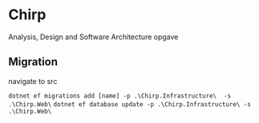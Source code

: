 # Chirp
Analysis, Design and Software Architecture opgave


## Migration

navigate to src

`dotnet ef migrations add [name] -p .\Chirp.Infrastructure\  -s .\Chirp.Web\`
`dotnet ef database update -p .\Chirp.Infrastructure\ -s .\Chirp.Web\    `